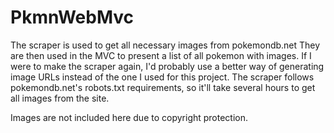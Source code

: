 # PkmnWebMvc

The scraper is used to get all necessary images from pokemondb.net
They are then used in the MVC to present a list of all pokemon with images.
If I were to make the scraper again, I'd probably use a better way of generating image URLs instead of the one I used for this project.
The scraper follows pokemondb.net's robots.txt requirements, so it'll take several hours to get all images from the site.

Images are not included here due to copyright protection.
